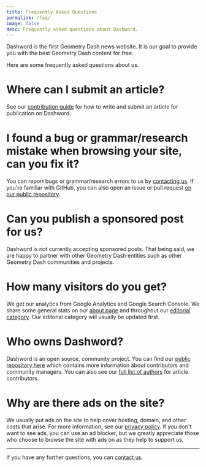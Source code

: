 ```yaml
---
title: Frequently Asked Questions
permalink: /faq/
image: false
desc: Frequently asked questions about Dashword.
---
```


Dashword is the first Geometry Dash news website. It is our goal to provide you with the best Geometry Dash content for free.

Here are some frequently asked questions about us.

# Where can I submit an article?

See our [contribution guide](/contribute/) for how to write and submit an article for publication on Dashword.

# I found a bug or grammar/research mistake when browsing your site, can you fix it?

You can report bugs or grammar/research errors to us by [contacting us](/contact/). If you're familiar with GitHub, you can also open an issue or pull request [on our public repository](https://github.com/MoldyMacaroniX/dashword.net).

# Can you publish a sponsored post for us?

Dashword is not currently accepting sponsored posts. That being said, we are happy to partner with other Geometry Dash entities such as other Geometry Dash communities and projects.

# How many visitors do you get?

We get our analytics from Google Analytics and Google Search Console. We share some general stats on our [about page](/about/) and throughout our [editorial category](/categories/editorial/). Our editorial category will usually be updated first.

# Who owns Dashword?

Dashword is an open source, community project. You can find our [public repository here](https://github.com/MoldyMacaroniX/dashword.net) which contains more information about contributors and community managers. You can also see our [full list of authors](/authors/) for article contributors.

# Why are there ads on the site?

We usually put ads on the site to help cover hosting, domain, and other costs that arise. For more information, see our [privacy policy](/privacy-policy/). If you don't want to see ads, you can use an ad blocker, but we greatly appreciate those who choose to browse the site with ads on as they help to support us.

---

If you have any further questions, you can [contact us](/contact/).